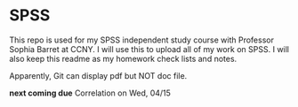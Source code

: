 # SPSS

This repo is used for my SPSS independent study course with Professor Sophia Barret at CCNY.
I will use this to upload all of my work on SPSS.
I will also keep this readme as my homework check lists and notes.

Apparently, Git can display pdf but NOT doc file.

**next coming due**
Correlation on Wed, 04/15
